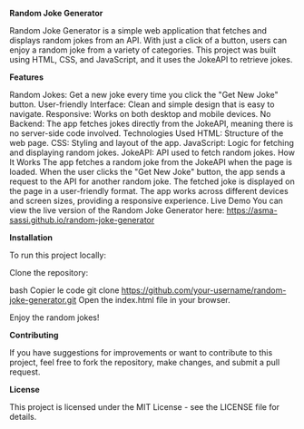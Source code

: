 **Random Joke Generator**

Random Joke Generator is a simple web application that fetches and displays random jokes from an API. With just a click of a button, users can enjoy a random joke from a variety of categories. This project was built using HTML, CSS, and JavaScript, and it uses the JokeAPI to retrieve jokes.

**Features**

Random Jokes: Get a new joke every time you click the "Get New Joke" button.
User-friendly Interface: Clean and simple design that is easy to navigate.
Responsive: Works on both desktop and mobile devices.
No Backend: The app fetches jokes directly from the JokeAPI, meaning there is no server-side code involved.
Technologies Used
HTML: Structure of the web page.
CSS: Styling and layout of the app.
JavaScript: Logic for fetching and displaying random jokes.
JokeAPI: API used to fetch random jokes.
How It Works
The app fetches a random joke from the JokeAPI when the page is loaded.
When the user clicks the "Get New Joke" button, the app sends a request to the API for another random joke.
The fetched joke is displayed on the page in a user-friendly format.
The app works across different devices and screen sizes, providing a responsive experience.
Live Demo
You can view the live version of the Random Joke Generator here:
https://asma-sassi.github.io/random-joke-generator

**Installation**

To run this project locally:

Clone the repository:

bash
Copier le code
git clone https://github.com/your-username/random-joke-generator.git
Open the index.html file in your browser.

Enjoy the random jokes!

**Contributing**

If you have suggestions for improvements or want to contribute to this project, feel free to fork the repository, make changes, and submit a pull request.

**License**

This project is licensed under the MIT License - see the LICENSE file for details.
